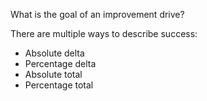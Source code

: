 What is the goal of an improvement drive? 

There are multiple ways to describe success:

 - Absolute delta
 - Percentage delta
 - Absolute total
 - Percentage total
